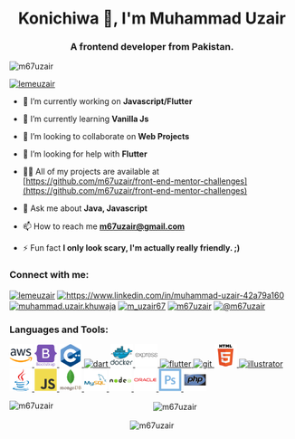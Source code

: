 <h1 align="center">Konichiwa 👋, I'm Muhammad Uzair</h1>
<h3 align="center">A frontend developer from Pakistan.</h3>

<p align="left"> <img src="https://komarev.com/ghpvc/?username=m67uzair&label=Profile%20views&color=442222&style=plastic" alt="m67uzair" /> </p>

<p align="left"> <a href="https://twitter.com/lemeuzair" target="blank"><img src="https://img.shields.io/twitter/follow/lemeuzair?logo=twitter&style=for-the-badge" alt="lemeuzair" /></a> </p>

- 🔭 I’m currently working on **Javascript/Flutter**

- 🌱 I’m currently learning **Vanilla Js**

- 👯 I’m looking to collaborate on **Web Projects**

- 🤝 I’m looking for help with **Flutter**

- 👨‍💻 All of my projects are available at [https://github.com/m67uzair/front-end-mentor-challenges](https://github.com/m67uzair/front-end-mentor-challenges)

- 💬 Ask me about **Java, Javascript**

- 📫 How to reach me **m67uzair@gmail.com**

- ⚡ Fun fact **I only look scary, I'm actually really friendly. ;)**

<h3 align="left">Connect with me:</h3>
<p align="left">
<a href="https://twitter.com/lemeuzair" target="blank"><img align="center" src="https://raw.githubusercontent.com/rahuldkjain/github-profile-readme-generator/master/src/images/icons/Social/twitter.svg" alt="lemeuzair" height="30" width="40" /></a>
<a href="https://linkedin.com/in/https://www.linkedin.com/in/muhammad-uzair-42a79a160" target="blank"><img align="center" src="https://raw.githubusercontent.com/rahuldkjain/github-profile-readme-generator/master/src/images/icons/Social/linked-in-alt.svg" alt="https://www.linkedin.com/in/muhammad-uzair-42a79a160" height="30" width="40" /></a>
<a href="https://fb.com/muhammad.uzair.khuwaja" target="blank"><img align="center" src="https://raw.githubusercontent.com/rahuldkjain/github-profile-readme-generator/master/src/images/icons/Social/facebook.svg" alt="muhammad.uzair.khuwaja" height="30" width="40" /></a>
<a href="https://instagram.com/m_uzair67" target="blank"><img align="center" src="https://raw.githubusercontent.com/rahuldkjain/github-profile-readme-generator/master/src/images/icons/Social/instagram.svg" alt="m_uzair67" height="30" width="40" /></a>
<a href="https://dribbble.com/m67uzair" target="blank"><img align="center" src="https://raw.githubusercontent.com/rahuldkjain/github-profile-readme-generator/master/src/images/icons/Social/dribbble.svg" alt="m67uzair" height="30" width="40" /></a>
<a href="https://medium.com/@m67uzair" target="blank"><img align="center" src="https://raw.githubusercontent.com/rahuldkjain/github-profile-readme-generator/master/src/images/icons/Social/medium.svg" alt="@m67uzair" height="30" width="40" /></a>
</p>

<h3 align="left">Languages and Tools:</h3>
<p align="left"> <a href="https://aws.amazon.com" target="_blank" rel="noreferrer"> <img src="https://raw.githubusercontent.com/devicons/devicon/master/icons/amazonwebservices/amazonwebservices-original-wordmark.svg" alt="aws" width="40" height="40"/> </a> <a href="https://getbootstrap.com" target="_blank" rel="noreferrer"> <img src="https://raw.githubusercontent.com/devicons/devicon/master/icons/bootstrap/bootstrap-plain-wordmark.svg" alt="bootstrap" width="40" height="40"/> </a> <a href="https://www.w3schools.com/cpp/" target="_blank" rel="noreferrer"> <img src="https://raw.githubusercontent.com/devicons/devicon/master/icons/cplusplus/cplusplus-original.svg" alt="cplusplus" width="40" height="40"/> </a> <a href="https://dart.dev" target="_blank" rel="noreferrer"> <img src="https://www.vectorlogo.zone/logos/dartlang/dartlang-icon.svg" alt="dart" width="40" height="40"/> </a> <a href="https://www.docker.com/" target="_blank" rel="noreferrer"> <img src="https://raw.githubusercontent.com/devicons/devicon/master/icons/docker/docker-original-wordmark.svg" alt="docker" width="40" height="40"/> </a> <a href="https://expressjs.com" target="_blank" rel="noreferrer"> <img src="https://raw.githubusercontent.com/devicons/devicon/master/icons/express/express-original-wordmark.svg" alt="express" width="40" height="40"/> </a> <a href="https://flutter.dev" target="_blank" rel="noreferrer"> <img src="https://www.vectorlogo.zone/logos/flutterio/flutterio-icon.svg" alt="flutter" width="40" height="40"/> </a> <a href="https://git-scm.com/" target="_blank" rel="noreferrer"> <img src="https://www.vectorlogo.zone/logos/git-scm/git-scm-icon.svg" alt="git" width="40" height="40"/> </a> <a href="https://www.w3.org/html/" target="_blank" rel="noreferrer"> <img src="https://raw.githubusercontent.com/devicons/devicon/master/icons/html5/html5-original-wordmark.svg" alt="html5" width="40" height="40"/> </a> <a href="https://www.adobe.com/in/products/illustrator.html" target="_blank" rel="noreferrer"> <img src="https://www.vectorlogo.zone/logos/adobe_illustrator/adobe_illustrator-icon.svg" alt="illustrator" width="40" height="40"/> </a> <a href="https://www.java.com" target="_blank" rel="noreferrer"> <img src="https://raw.githubusercontent.com/devicons/devicon/master/icons/java/java-original.svg" alt="java" width="40" height="40"/> </a> <a href="https://developer.mozilla.org/en-US/docs/Web/JavaScript" target="_blank" rel="noreferrer"> <img src="https://raw.githubusercontent.com/devicons/devicon/master/icons/javascript/javascript-original.svg" alt="javascript" width="40" height="40"/> </a> <a href="https://www.mongodb.com/" target="_blank" rel="noreferrer"> <img src="https://raw.githubusercontent.com/devicons/devicon/master/icons/mongodb/mongodb-original-wordmark.svg" alt="mongodb" width="40" height="40"/> </a> <a href="https://www.mysql.com/" target="_blank" rel="noreferrer"> <img src="https://raw.githubusercontent.com/devicons/devicon/master/icons/mysql/mysql-original-wordmark.svg" alt="mysql" width="40" height="40"/> </a> <a href="https://nodejs.org" target="_blank" rel="noreferrer"> <img src="https://raw.githubusercontent.com/devicons/devicon/master/icons/nodejs/nodejs-original-wordmark.svg" alt="nodejs" width="40" height="40"/> </a> <a href="https://www.oracle.com/" target="_blank" rel="noreferrer"> <img src="https://raw.githubusercontent.com/devicons/devicon/master/icons/oracle/oracle-original.svg" alt="oracle" width="40" height="40"/> </a> <a href="https://www.photoshop.com/en" target="_blank" rel="noreferrer"> <img src="https://raw.githubusercontent.com/devicons/devicon/master/icons/photoshop/photoshop-line.svg" alt="photoshop" width="40" height="40"/> </a> <a href="https://www.php.net" target="_blank" rel="noreferrer"> <img src="https://raw.githubusercontent.com/devicons/devicon/master/icons/php/php-original.svg" alt="php" width="40" height="40"/> </a> </p>

<div align="center">
  
<p><img align="left" src="https://github-readme-stats.vercel.app/api/top-langs?username=m67uzair&show_icons=true&locale=en&layout=compact" alt="m67uzair" /></p>

<p>&nbsp;<img align="center" src="https://github-readme-stats.vercel.app/api?username=m67uzair&show_icons=true&theme=radical&locale=en" alt="m67uzair" /></p>

<p><img align="center" src="https://github-readme-streak-stats.herokuapp.com/?user=m67uzair&" alt="m67uzair" /></p>

</div>
